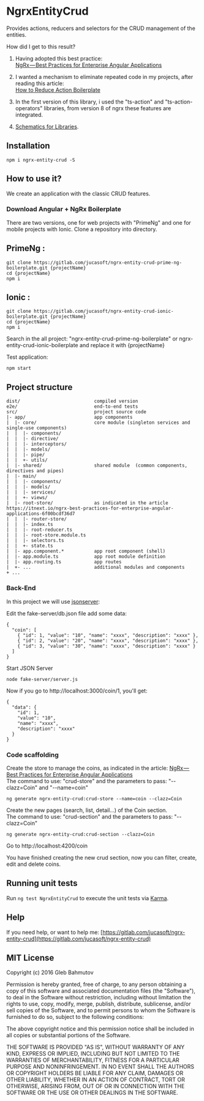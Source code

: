 # NgrxEntityCrud
Provides actions, reducers and selectors for the CRUD management of the entities.

How did I get to this result?

1) Having adopted this best practice:   
[NgRx — Best Practices for Enterprise Angular Applications](https://itnext.io/ngrx-best-practices-for-enterprise-angular-applications-6f00bcdf36d7)

2) I wanted a mechanism to eliminate repeated code in my projects, after reading this article:   
[How to Reduce Action Boilerplate](https://blog.angularindepth.com/how-to-reduce-action-boilerplate-90dc3d389e2b)

3) In the first version of this library, i used the "ts-action" and "ts-action-operators" libraries, 
from version 8 of ngrx these features are integrated.

4) [Schematics for Libraries](https://angular.io/guide/schematics-for-libraries).

## Installation
```
npm i ngrx-entity-crud -S
```

## How to use it?
We create an application with the classic CRUD features.

### Download Angular + NgRx Boilerplate

There are two versions, one for web projects with "PrimeNg" and one for mobile projects with Ionic.
Clone a repository into directory.   
## PrimeNg :
```
git clone https://gitlab.com/jucasoft/ngrx-entity-crud-prime-ng-boilerplate.git {projectName}
cd {projectName}
npm i
```

## Ionic :
```
git clone https://gitlab.com/jucasoft/ngrx-entity-crud-ionic-boilerplate.git {projectName}
cd {projectName}
npm i
```

Search in the all project: "ngrx-entity-crud-prime-ng-boilerplate" or ngrx-entity-crud-ionic-boilerplate and replace it with {projectName}

Test application:
```
npm start
```

## Project structure

```
dist/                           compiled version
e2e/                            end-to-end tests
src/                            project source code
|- app/                         app components
|  |- core/                     core module (singleton services and single-use components)
|  |  |- components/
|  |  |- directive/
|  |  |- interceptors/
|  |  |- models/
|  |  |- pipe/
|  |  +- utils/
|  |- shared/                   shared module  (common components, directives and pipes)
|  |- main/
|  |  |- components/
|  |  |- models/
|  |  |- services/
|  |  +- views/
|  |- root-store/               as indicated in the article  https://itnext.io/ngrx-best-practices-for-enterprise-angular-applications-6f00bcdf36d7
|  |  |- router-store/
|  |  |- index.ts
|  |  |- root-reducer.ts
|  |  |- root-store.module.ts
|  |  |- selectors.ts
|  |  +- state.ts
|  |- app.component.*           app root component (shell)
|  |- app.module.ts             app root module definition
|  |- app.routing.ts            app routes
|  +- ...                       additional modules and components
+ ...
```

### Back-End
In this project we will use [jsonserver](https://github.com/typicode/json-server):

Edit the fake-server/db.json file add some data:
```
{
  "coin": [
    { "id": 1, "value": "10", "name": "xxxx", "description": "xxxx" },
    { "id": 2, "value": "20", "name": "xxxx", "description": "xxxx" },
    { "id": 3, "value": "30", "name": "xxxx", "description": "xxxx" }
  ]
}
```

Start JSON Server
```
node fake-server/server.js
```

Now if you go to http://localhost:3000/coin/1, you'll get:
```
{
  "data": {
    "id": 1,
    "value": "10",
    "name": "xxxx",
    "description": "xxxx"
  }
}
```

### Code scaffolding   
Create the store to manage the coins, as indicated in the article: [NgRx — Best Practices for Enterprise Angular Applications](https://itnext.io/ngrx-best-practices-for-enterprise-angular-applications-6f00bcdf36d7)   
The command to use: "crud-store" and the parameters to pass: "--clazz=Coin" and "--name=coin"
```
ng generate ngrx-entity-crud:crud-store --name=coin --clazz=Coin
```

Create the new pages (search, list, detail...) of the Coin section.   
The command to use: "crud-section" and the parameters to pass: "--clazz=Coin"
```
ng generate ngrx-entity-crud:crud-section --clazz=Coin
```

Go to http://localhost:4200/coin

You have finished creating the new crud section, now you can filter, create, edit and delete coins.

## Running unit tests

Run `ng test NgrxEntityCrud` to execute the unit tests via [Karma](https://karma-runner.github.io).

## Help

If you need help, or want to help me: [https://gitlab.com/jucasoft/ngrx-entity-crud](https://gitlab.com/jucasoft/ngrx-entity-crud)

## MIT License

Copyright (c) 2016 Gleb Bahmutov

Permission is hereby granted, free of charge, to any person
obtaining a copy of this software and associated documentation
files (the "Software"), to deal in the Software without
restriction, including without limitation the rights to use,
copy, modify, merge, publish, distribute, sublicense, and/or sell
copies of the Software, and to permit persons to whom the
Software is furnished to do so, subject to the following
conditions:

The above copyright notice and this permission notice shall be
included in all copies or substantial portions of the Software.

THE SOFTWARE IS PROVIDED "AS IS", WITHOUT WARRANTY OF ANY KIND,
EXPRESS OR IMPLIED, INCLUDING BUT NOT LIMITED TO THE WARRANTIES
OF MERCHANTABILITY, FITNESS FOR A PARTICULAR PURPOSE AND
NONINFRINGEMENT. IN NO EVENT SHALL THE AUTHORS OR COPYRIGHT
HOLDERS BE LIABLE FOR ANY CLAIM, DAMAGES OR OTHER LIABILITY,
WHETHER IN AN ACTION OF CONTRACT, TORT OR OTHERWISE, ARISING
FROM, OUT OF OR IN CONNECTION WITH THE SOFTWARE OR THE USE OR
OTHER DEALINGS IN THE SOFTWARE.
